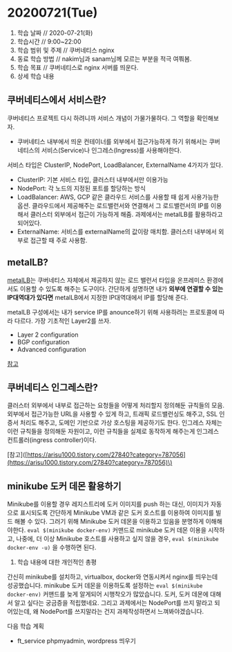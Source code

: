 # 20200721\(Tue\)

1. 학습 날짜 // 2020-07-21\(화\)
2. 학습시간 // 9:00~22:00
3. 학습 범위 및 주제 // 쿠버네티스 nginx
4. 동료 학습 방법 // nakim님과 sanam님께 모르는 부분을 적극 여쭤봄.
5. 학습 목표 // 쿠버네티스로 nginx 서버를 띄운다.
6. 상세 학습 내용

## 쿠버네티스에서 서비스란?

쿠버네티스 프로젝트 다시 하려니까 서비스 개념이 가물가물하다. 그 역할을 확인해보자.

* 쿠버네티스 내부에서 띄운 컨테이너를 외부에서 접근가능하게 하기 위해서는 쿠버네티스의 서비스\(Service\)나 인그레스\(Ingress\)를 사용해야한다.

서비스 타입은 ClusterIP, NodePort, LoadBalancer, ExternalName 4가지가 있다.

* ClusterIP: 기본 서비스 타입, 클러스터 내부에서만 이용가능
* NodePort: 각 노드의 지정된 포트를 할당하는 방식
* LoadBalancer: AWS, GCP 같은 클라우드 서비스를 사용할 때 쉽게 사용가능한 옵션. 클라우드에서 제공해주는 로드밸런서와 연결해서 그 로드밸런서의 IP를 이용해서 클러스터 외부에서 접근이 가능하게 해줌. 과제에서는 metalLB를 활용하라고 되어있다.
* ExternalName: 서비스를 externalName의 값이랑 매치함. 클러스터 내부에서 외부로 접근할 때 주로 사용함.

## metalLB?

[metalLB](https://metallb.universe.tf/)는 쿠버네티스 자체에서 제공하지 않는 로드 밸런서 타입을 온프레미스 환경에서도 이용할 수 있도록 해주는 도구이다. 간단하게 설명하면 내가 **외부에 연결할 수 있는 IP대역대가 있다면** metalLB에서 지정한 IP대역대에서 IP를 할당해 준다.

metalLB 구성에서는 내가 service IP를 anounce하기 위해 사용하려는 프로토콜에 따라 다르다. 가장 기초적인 Layer2를 쓰자.

* Layer 2 configuration
* BGP configuration
* Advanced configuration

[참고](https://boying-blog.tistory.com/16)

## 쿠버네티스 인그레스란?

클러스터 외부에서 내부로 접근하는 요청들을 어떻게 처리할지 정의해둔 규칙들의 모음. 외부에서 접근가능한 URL을 사용할 수 있게 하고, 트래픽 로드밸런싱도 해주고, SSL 인증서 처리도 해주고, 도메인 기반으로 가상 호스팅을 제공하기도 한다. 인그레스 자체는 이런 규칙들을 정의해둔 자원이고, 이런 규칙들을 실제로 동작하게 해주는게 인그레스 컨트롤러\(ingress controller\)이다.

\[참고\]\([https://arisu1000.tistory.com/27840?category=787056](https://arisu1000.tistory.com/27840?category=787056)\)

## minikube 도커 데몬 활용하기

Minikube를 이용할 경우 레지스트리에 도커 이미지를 push 하는 대신, 이미지가 자동으로 표시되도록 간단하게 Minikube VM과 같은 도커 호스트를 이용하여 이미지를 빌드 해볼 수 있다. 그러기 위해 Minikube 도커 데몬을 이용하고 있음을 분명하게 이해해야한다. `eval $(minikube docker-env)` 커맨드로 minikube 도커 데몬 이용을 시작하고, 나중에, 더 이상 Minikube 호스트를 사용하고 싶지 않을 경우, `eval $(minikube docker-env -u)` 을 수행하면 된다.

1. 학습 내용에 대한 개인적인 총평

간신히 minikube를 설치하고, virtualbox, docker와 연동시켜서 nginx를 띄우는데 성공했습니다. minikube 도커 데몬을 이용하도록 설정하는 `eval $(minikube docker-env)` 커맨드를 늦게 알게되어 시행착오가 많았습니다. 도커, 도커 데몬에 대해서 알고 싶다는 궁금증을 적립했네요. 그리고 과제에서는 NodePort를 쓰지 말라고 되어있는데, 왜 NodePort를 쓰지말라는 건지 과제작성하면서 느껴봐야겠습니다.

다음 학습 계획

* ft\_service phpmyadmin, wordpress 띄우기

